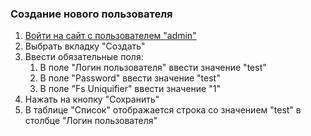 ### Создание нового пользователя

1. [Войти на сайт с пользователем "admin"](../../../../0.%20Шаги/1.%20Войти%20на%20сайт%20с%20пользователем%20username.md)
1. Выбрать вкладку "Создать"
1. Ввести обязательные поля:
    1. В поле "Логин пользователя" ввести значение "test"
    1. В поле "Password" ввести значение "test"
    1. В поле "Fs Uniquifier" ввести значение "1"
1. Нажать на кнопку "Сохранить"
1. В таблице "Список" отображается строка со значением "test" в столбце "Логин пользователя"

